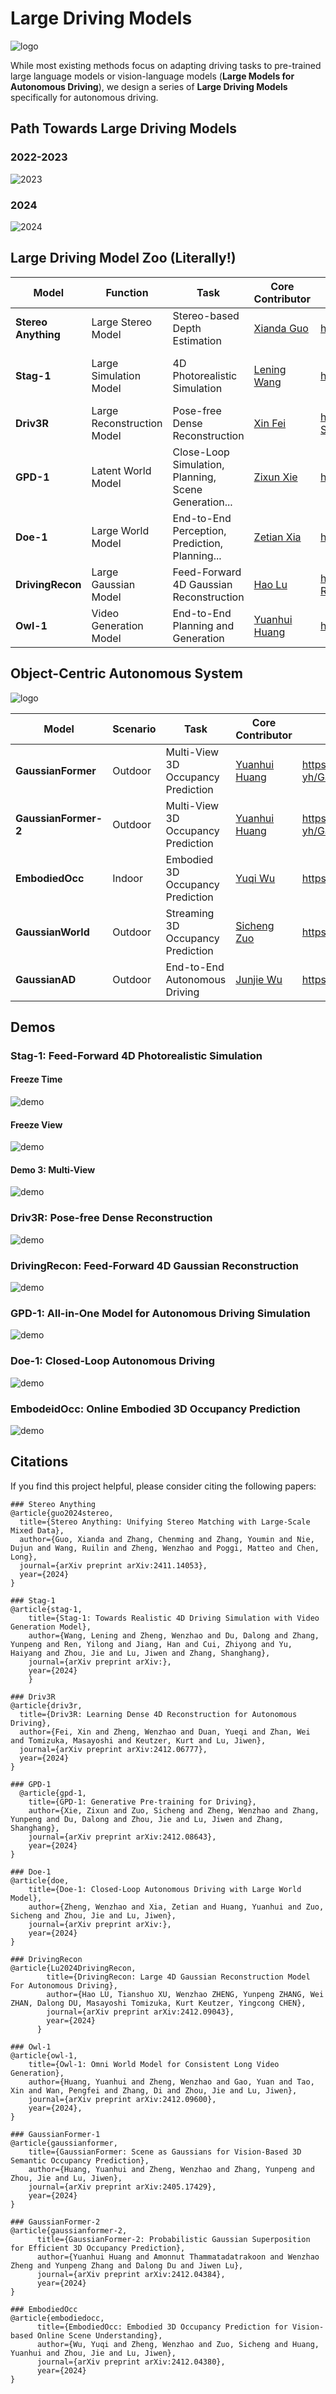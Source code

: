 # Large Driving Models

![logo](./assets/logo.jpg)

While most existing methods focus on adapting driving tasks to pre-trained large language models or vision-language models (**Large Models for Autonomous Driving**), we design a series of **Large Driving Models** specifically for autonomous driving.

## Path Towards Large Driving Models

### 2022-2023
![2023](./assets/2023.png)

### 2024
![2024](./assets/2024.png)

## Large Driving Model Zoo (Literally!)

| Model               | Function                   | Task                                                 | Core Contributor                               | Code                                            | Release Data | Why the name?                                       |
| ------------------- | -------------------------- | ---------------------------------------------------- | ---------------------------------------------- | ----------------------------------------------- | ------------ | --------------------------------------------------- |
| **Stereo Anything** | Large Stereo Model         | Stereo-based Depth Estimation                        | [Xianda Guo](https://github.com/XiandaGuo)     | https://github.com/XiandaGuo/OpenStereo         | 2024/11/22   | Stereo Anything                                     |
| **Stag-1**          | Large Simulation Model     | 4D Photorealistic Simulation                         | [Lening Wang](https://github.com/LeningWang)   | https://github.com/wzzheng/Stag                 | 2024/12/9    | **S**patial-Temporal simul**A**tion for drivin**G** |
| **Driv3R**          | Large Reconstruction Model | Pose-free Dense Reconstruction                       | [Xin Fei](https://github.com/Barrybarry-Smith) | https://github.com/Barrybarry-Smith/Driv3R      | 2024/12/10   | **DRIV**ing **3**d **R**econstruction               |
| **GPD-1**           | Latent World Model         | Close-Loop Simulation, Planning, Scene Generation... | [Zixun Xie](https://github.com/rainyNighti)    | https://github.com/wzzheng/GPD                  | 2024/12/12   | **G**enerative **P**re-training for **D**riving     |
| **Doe-1**           | Large World Model          | End-to-End Perception, Prediction, Planning...       | [Zetian Xia](https://github.com/ztxia)         | https://github.com/wzzheng/Doe                  | 2024/12/13   | **D**riving w**O**rld modEl                         |
| **DrivingRecon**    | Large Gaussian Model       | Feed-Forward 4D Gaussian Reconstruction              | [Hao Lu](https://github.com/LuPaoPao)          | https://github.com/EnVision-Research/DriveRecon | 2024/12/13   | Driving Reconstruction                              |
| **Owl-1**           | Video Generation Model     | End-to-End Planning and Generation                   | [Yuanhui Huang](https://huang-yh.github.io/)   | https://github.com/huang-yh/Owl                 | 2024/12/13   | **O**mni **W**orld mode**L**                        |


## Object-Centric Autonomous System

![logo](./assets/logo_gaussian.png)

| Model                | Scenario | Task                               | Core Contributor                             | Code                                       | Release Data |
|----------------------|----------|------------------------------------|----------------------------------------------|--------------------------------------------|--------------|
| **GaussianFormer**   | Outdoor  | Multi-View 3D Occupancy Prediction | [Yuanhui Huang](https://huang-yh.github.io/) | https://github.com/huang-yh/GaussianFormer | 2024/5/27    |
| **GaussianFormer-2** | Outdoor  | Multi-View 3D Occupancy Prediction | [Yuanhui Huang](https://huang-yh.github.io/) | https://github.com/huang-yh/GaussianFormer | 2024/12/6    |
| **EmbodiedOcc**      | Indoor   | Embodied 3D Occupancy Prediction   | [Yuqi Wu](https://github.com/YkiWu)          | https://github.com/YkiWu/EmbodiedOcc       | 2024/12/6    |
| **GaussianWorld**    | Outdoor  | Streaming 3D Occupancy Prediction  | [Sicheng Zuo](https://github.com/zuosc19)    | https://github.com/zuosc19/GaussianWorld   | 2024/12/16   |
| **GaussianAD**       | Outdoor  | End-to-End Autonomous Driving      | [Junjie Wu]()                                | https://github.com/wzzheng/GaussianAD      | 2024/12/16   |

## Demos

### Stag-1: Feed-Forward 4D Photorealistic Simulation

#### Freeze Time

![demo](./assets/stag1.gif)

#### Freeze View 

![demo](./assets/stag2.gif)

#### Demo 3: Multi-View

![demo](./assets/stag3.gif)

### Driv3R: Pose-free Dense Reconstruction

![demo](./assets/driv3r.gif)

### DrivingRecon: Feed-Forward 4D Gaussian Reconstruction

![demo](./assets/drivingrecon.gif)

### GPD-1: All-in-One Model for Autonomous Driving Simulation

![demo](./assets/gpd.gif)

### Doe-1: Closed-Loop Autonomous Driving

![demo](./assets/doe.gif)

### EmbodeidOcc: Online Embodied 3D Occupancy Prediction

![demo](./assets/embodiedocc.gif)

## Citations

If you find this project helpful, please consider citing the following papers:

```
### Stereo Anything
@article{guo2024stereo,
  title={Stereo Anything: Unifying Stereo Matching with Large-Scale Mixed Data},
  author={Guo, Xianda and Zhang, Chenming and Zhang, Youmin and Nie, Dujun and Wang, Ruilin and Zheng, Wenzhao and Poggi, Matteo and Chen, Long},
  journal={arXiv preprint arXiv:2411.14053},
  year={2024}
}

### Stag-1
@article{stag-1,
    title={Stag-1: Towards Realistic 4D Driving Simulation with Video Generation Model},
    author={Wang, Lening and Zheng, Wenzhao and Du, Dalong and Zhang, Yunpeng and Ren, Yilong and Jiang, Han and Cui, Zhiyong and Yu, Haiyang and Zhou, Jie and Lu, Jiwen and Zhang, Shanghang},
    journal={arXiv preprint arXiv:},
    year={2024}
	}

### Driv3R
@article{driv3r,
  title={Driv3R: Learning Dense 4D Reconstruction for Autonomous Driving}, 
  author={Fei, Xin and Zheng, Wenzhao and Duan, Yueqi and Zhan, Wei and Tomizuka, Masayoshi and Keutzer, Kurt and Lu, Jiwen},
  journal={arXiv preprint arXiv:2412.06777},
  year={2024}
}

### GPD-1
  @article{gpd-1,
    title={GPD-1: Generative Pre-training for Driving},
    author={Xie, Zixun and Zuo, Sicheng and Zheng, Wenzhao and Zhang, Yunpeng and Du, Dalong and Zhou, Jie and Lu, Jiwen and Zhang, Shanghang},
    journal={arXiv preprint arXiv:2412.08643},
    year={2024}
}

### Doe-1
@article{doe,
    title={Doe-1: Closed-Loop Autonomous Driving with Large World Model},
    author={Zheng, Wenzhao and Xia, Zetian and Huang, Yuanhui and Zuo, Sicheng and Zhou, Jie and Lu, Jiwen},
    journal={arXiv preprint arXiv:},
    year={2024}
}

### DrivingRecon
@article{Lu2024DrivingRecon,
        title={DrivingRecon: Large 4D Gaussian Reconstruction Model For Autonomous Driving},
        author={Hao LU, Tianshuo XU, Wenzhao ZHENG, Yunpeng ZHANG, Wei ZHAN, Dalong DU, Masayoshi Tomizuka, Kurt Keutzer, Yingcong CHEN},
        journal={arXiv preprint arXiv:2412.09043},
        year={2024}
      }

### Owl-1
@article{owl-1,
    title={Owl-1: Omni World Model for Consistent Long Video Generation}, 
    author={Huang, Yuanhui and Zheng, Wenzhao and Gao, Yuan and Tao, Xin and Wan, Pengfei and Zhang, Di and Zhou, Jie and Lu, Jiwen},
    journal={arXiv preprint arXiv:2412.09600},
    year={2024},
}

### GaussianFormer-1
@article{gaussianformer,
    title={GaussianFormer: Scene as Gaussians for Vision-Based 3D Semantic Occupancy Prediction},
    author={Huang, Yuanhui and Zheng, Wenzhao and Zhang, Yunpeng and Zhou, Jie and Lu, Jiwen},
    journal={arXiv preprint arXiv:2405.17429},
    year={2024}
}

### GaussianFormer-2
@article{gaussianformer-2,
      title={GaussianFormer-2: Probabilistic Gaussian Superposition for Efficient 3D Occupancy Prediction}, 
      author={Yuanhui Huang and Amonnut Thammatadatrakoon and Wenzhao Zheng and Yunpeng Zhang and Dalong Du and Jiwen Lu},
      journal={arXiv preprint arXiv:2412.04384},
      year={2024}
}
	
### EmbodiedOcc
@article{embodiedocc,
      title={EmbodiedOcc: Embodied 3D Occupancy Prediction for Vision-based Online Scene Understanding}, 
      author={Wu, Yuqi and Zheng, Wenzhao and Zuo, Sicheng and Huang, Yuanhui and Zhou, Jie and Lu, Jiwen},
      journal={arXiv preprint arXiv:2412.04380},
      year={2024}
}
```
